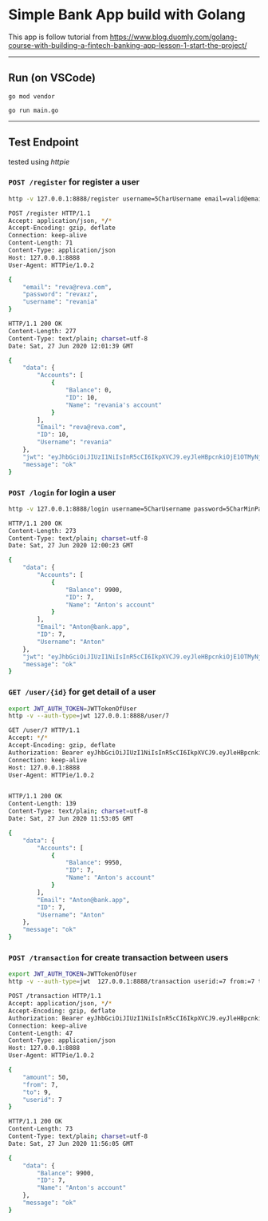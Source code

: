 # Simple Bank App build with Golang

This app is follow tutorial from <https://www.blog.duomly.com/golang-course-with-building-a-fintech-banking-app-lesson-1-start-the-project/>

---

## Run (on VSCode)

`go mod vendor`

`go run main.go`

---

## Test Endpoint

tested using _httpie_

### `POST /register` for register a user

```sh
http -v 127.0.0.1:8888/register username=5CharUsername email=valid@email.format password=5CharMinPassword
```

```sh
POST /register HTTP/1.1
Accept: application/json, */*
Accept-Encoding: gzip, deflate
Connection: keep-alive
Content-Length: 71
Content-Type: application/json
Host: 127.0.0.1:8888
User-Agent: HTTPie/1.0.2

{
    "email": "reva@reva.com",
    "password": "revaxz",
    "username": "revania"
}

HTTP/1.1 200 OK
Content-Length: 277
Content-Type: text/plain; charset=utf-8
Date: Sat, 27 Jun 2020 12:01:39 GMT

{
    "data": {
        "Accounts": [
            {
                "Balance": 0,
                "ID": 10,
                "Name": "revania's account"
            }
        ],
        "Email": "reva@reva.com",
        "ID": 10,
        "Username": "revania"
    },
    "jwt": "eyJhbGciOiJIUzI1NiIsInR5cCI6IkpXVCJ9.eyJleHBpcnkiOjE1OTMyNjI4OTksInVzZXJfaWQiOjEwfQ.Ok_M3Q8affLhTRS4jOZuCAPE1KHbrcFqAjf1Wg6dxWY",
    "message": "ok"
}
```

### `POST /login` for login a user

```sh
http -v 127.0.0.1:8888/login username=5CharUsername password=5CharMinPassword
```

```sh
HTTP/1.1 200 OK
Content-Length: 273
Content-Type: text/plain; charset=utf-8
Date: Sat, 27 Jun 2020 12:00:23 GMT

{
    "data": {
        "Accounts": [
            {
                "Balance": 9900,
                "ID": 7,
                "Name": "Anton's account"
            }
        ],
        "Email": "Anton@bank.app",
        "ID": 7,
        "Username": "Anton"
    },
    "jwt": "eyJhbGciOiJIUzI1NiIsInR5cCI6IkpXVCJ9.eyJleHBpcnkiOjE1OTMyNjI4MjMsInVzZXJfaWQiOjd9.wwJ5tIWqFlQoeNcTv6ExE-S3ntINDaWcQ5waU989Xf8",
    "message": "ok"
}
```

### `GET /user/{id}` for get detail of a user

```sh
export JWT_AUTH_TOKEN=JWTTokenOfUser
http -v --auth-type=jwt 127.0.0.1:8888/user/7
```

```sh
GET /user/7 HTTP/1.1
Accept: */*
Accept-Encoding: gzip, deflate
Authorization: Bearer eyJhbGciOiJIUzI1NiIsInR5cCI6IkpXVCJ9.eyJleHBpcnkiOjE1OTMyNDI2MzYsInVzZXJfaWQiOjd9.aEugwOF9CLPafnr8Djbc7K_LAbxFOKvUv_B9Uccpyks
Connection: keep-alive
Host: 127.0.0.1:8888
User-Agent: HTTPie/1.0.2


HTTP/1.1 200 OK
Content-Length: 139
Content-Type: text/plain; charset=utf-8
Date: Sat, 27 Jun 2020 11:53:05 GMT

{
    "data": {
        "Accounts": [
            {
                "Balance": 9950,
                "ID": 7,
                "Name": "Anton's account"
            }
        ],
        "Email": "Anton@bank.app",
        "ID": 7,
        "Username": "Anton"
    },
    "message": "ok"
}
```

### `POST /transaction` for create transaction between users

```sh
export JWT_AUTH_TOKEN=JWTTokenOfUser
http -v --auth-type=jwt  127.0.0.1:8888/transaction userid:=7 from:=7 to:=9 amount:=50
```

```sh
POST /transaction HTTP/1.1
Accept: application/json, */*
Accept-Encoding: gzip, deflate
Authorization: Bearer eyJhbGciOiJIUzI1NiIsInR5cCI6IkpXVCJ9.eyJleHBpcnkiOjE1OTMyNDI2MzYsInVzZXJfaWQiOjd9.aEugwOF9CLPafnr8Djbc7K_LAbxFOKvUv_B9Uccpyks
Connection: keep-alive
Content-Length: 47
Content-Type: application/json
Host: 127.0.0.1:8888
User-Agent: HTTPie/1.0.2

{
    "amount": 50,
    "from": 7,
    "to": 9,
    "userid": 7
}

HTTP/1.1 200 OK
Content-Length: 73
Content-Type: text/plain; charset=utf-8
Date: Sat, 27 Jun 2020 11:56:05 GMT

{
    "data": {
        "Balance": 9900,
        "ID": 7,
        "Name": "Anton's account"
    },
    "message": "ok"
}
```
